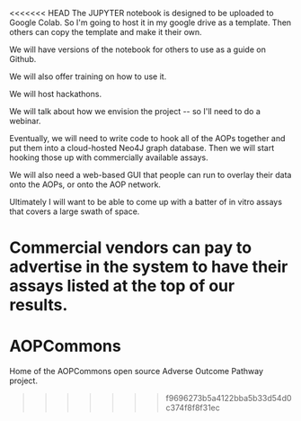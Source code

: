 <<<<<<< HEAD
The JUPYTER notebook is designed to be uploaded to Google Colab. So I'm going to host it in my google drive as a template. Then others can copy the template and make it their own. 

We will have versions of the notebook for others to use as a guide on Github.

We will also offer training on how to use it.

We will host hackathons.

We will talk about how we envision the project -- so I'll need to do a webinar.

Eventually, we will need to write code to hook all of the AOPs together and put them into a cloud-hosted Neo4J graph database. Then we will start hooking those up with commercially available assays.

We will also need a web-based GUI that people can run to overlay their data onto the AOPs, or onto the AOP network. 

Ultimately I will want to be able to come up with a batter of in vitro assays that covers a large swath of space.

Commercial vendors can pay to advertise in the system to have their assays listed at the top of our results.
=======
# AOPCommons
Home of the AOPCommons open source Adverse Outcome Pathway project.
>>>>>>> f9696273b5a4122bba5b33d54d0c374f8f8f31ec
